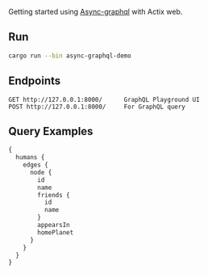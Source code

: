 Getting started using [Async-graphql](https://github.com/async-graphql/async-graphql) with Actix web.

## Run

```bash
cargo run --bin async-graphql-demo
```

## Endpoints

    GET http://127.0.0.1:8000/      GraphQL Playground UI
    POST http://127.0.0.1:8000/     For GraphQL query

## Query Examples

```graphql
{
  humans {
    edges {
      node {
        id
        name
        friends {
          id
          name
        }
        appearsIn
        homePlanet
      }
    }
  }
}
```
